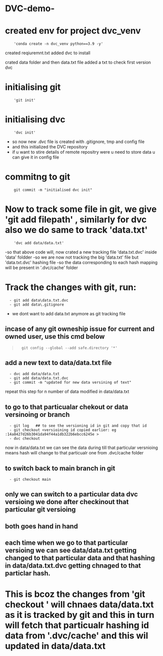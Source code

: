 # DVC-demo-



# created env for project dvc_venv
        'conda create -n dvc_venv python==3.9 -y'

created reqiuremnt.txt 
added dvc to install

crated data folder and then data.txt file
added a txt to check first version dvc

# initialising git 
        'git init'

# initialising dvc
        'dvc init' 

 - so now new .dvc file is created with .gitignore, tmp and config file
 - and this initialized the DVC repository
 - if u want to stire details of remote repositry were u need to store data u can give it in config file

# commitng to git
        git commit -m "initialised dvc init"

# Now to track some file in git, we give 'git add filepath' , similarly for dvc also we do same to track 'data.txt'
        'dvc add data/data.txt'

-so that above code will, now crated a new tracking file 'data.txt.dvc' inside 'data' foldder
-so we are now not tracking the big 'data.txt' file but 'data.txt.dvc' hashing file
-so the data corresponding to each hash mapping will be present in '.dvc/cache' folder

# Track the changes with git, run:

      - git add data\data.txt.dvc
      - git add data\.gitignore
- we dont want to add data.txt anymore as git tracking file 



## incase of any git owneship issue for current and owned user, use this cmd below
>       git config --global --add safe.directory '*'



## add a new text to data/data.txt file 

      - dvc add data/data.txt
      - git add data/data.txt.dvc
      - git commit -m "updated for new data versining of text"

repeat this step for n number of data modified in data/data.txt 

## to go to that particualar chekout or data versinoing or branch 

      - git log   ## to see the versioning id in git and copy that id
      - git checkout <versioining id copied earlier: eg :14a8427d26b3041da94f44a1db322b6ebcc6245e >
      - dvc checkout 

now in data/data.txt we can see the data during till that particular versnioing
means hash will change to that particualr one from .dvc/cache folder 

## to switch back to main branch in git

      - git checkout main

## only we can switch to a particular data dvc versioing we done after checkinout that particular git versioing 
## both goes hand in hand

## each time when we go to that particular versioing we can see data/data.txt getting changed to that particular data and that hashing in data/data.txt.dvc getting chnaged to that particlar hash. # 
# This is bcoz the changes from 'git checkout <id>' will chnaes data/data.txt as it is tracked by git and this in turn will fetch that particualr hashing id data from '.dvc/cache' and this wil updated in data/data.txt